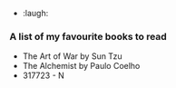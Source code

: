* :laugh:
### A list of my favourite books to read 
* The Art of War by Sun Tzu
* The Alchemist by Paulo Coelho
* 317723 - N
